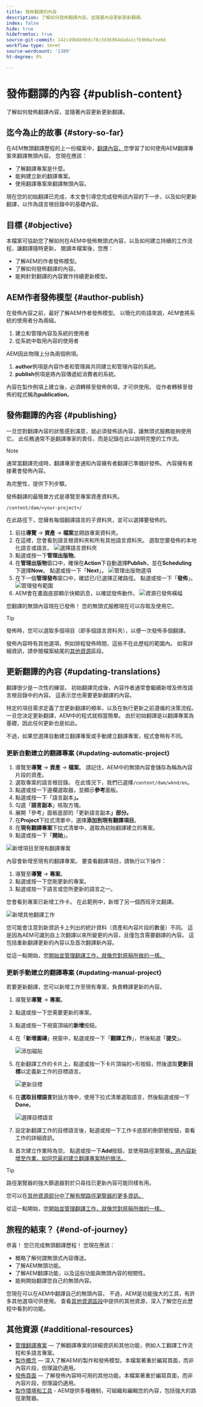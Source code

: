 ```yaml
---
title: 發佈翻譯的內容
description: 了解如何發佈翻譯內容，並隨著內容更新更新翻譯。
index: false
hide: true
hidefromtoc: true
source-git-commit: 142c49b6b98dc78c3d36964dada1cfb900afee66
workflow-type: tm+mt
source-wordcount: '1389'
ht-degree: 0%

---
```


# 發佈翻譯的內容 {#publish-content}

了解如何發佈翻譯內容，並隨著內容更新更新翻譯。

## 迄今為止的故事 {#story-so-far}

在AEM無頭翻譯歷程的上一份檔案中，[翻譯內容，](configure-connector.md)您學習了如何使用AEM翻譯專案來翻譯無頭內容。 您現在應該：

* 了解翻譯專案是什麼。
* 能夠建立新的翻譯專案。
* 使用翻譯專案來翻譯無頭內容。

現在您的初始翻譯已完成，本文會引導您完成發佈該內容的下一步，以及如何更新翻譯，以作為語言根目錄中的基礎內容。

## 目標 {#objective}

本檔案可協助您了解如何在AEM中發佈無頭式內容，以及如何建立持續的工作流程，讓翻譯隨時更新。 閱讀本檔案後，您應：

* 了解AEM的作者發佈模型。
* 了解如何發佈翻譯的內容。
* 能夠針對翻譯的內容實作持續更新模型。

## AEM作者發佈模型 {#author-publish}

在發佈內容之前，最好了解AEM作者發佈模型。 以簡化的術語來說，AEM會將系統的使用者分為兩組。

1. 建立和管理內容及系統的使用者
1. 從系統中取用內容的使用者

AEM因此物理上分為兩個例項。

1. **author**&#x200B;例項是內容作者和管理員共同建立和管理內容的系統。
1. **publish**&#x200B;例項是將內容傳遞給消費者的系統。

內容在製作例項上建立後，必須轉移至發佈例項，才可供使用。 從作者轉移至發佈的程式稱為&#x200B;**publication**。

## 發佈翻譯的內容 {#publishing}

一旦您對翻譯內容的狀態感到滿意，就必須發佈該內容，讓無頭式服務能夠使用它。 此任務通常不是翻譯專家的責任，而是記錄在此以說明完整的工作流。

>[!NOTE]
>
>通常當翻譯完成時，翻譯專家會通知內容擁有者翻譯已準備好發佈。 內容擁有者接著會發佈內容。
>
>為完整性，提供下列步驟。

發佈翻譯的最簡單方式是導覽至專案資產資料夾。

```text
/content/dam/<your-project>/
```

在此路徑下，您擁有每個翻譯語言的子資料夾，並可以選擇要發佈的。

1. 前往&#x200B;**導覽** -> **資產** -> **檔案**&#x200B;並開啟專案資料夾。
1. 在這裡，您會看到語言根資料夾和所有其他語言資料夾。 選取您要發佈的本地化語言或語言。
   ![選擇語言資料夾](assets/select-language-folder.png)
1. 點選或按一下&#x200B;**管理出版物**。
1. 在&#x200B;**管理出版物**&#x200B;窗口中，確保在&#x200B;**Action**&#x200B;下自動選擇&#x200B;**Publish**，並在&#x200B;**Scheduling**&#x200B;下選擇&#x200B;**Now**。 點選或按一下「**Next**」。
   ![管理出版物選項](assets/manage-publication-options.png)
1. 在下一個&#x200B;**管理發布**&#x200B;窗口中，確認已/已選擇正確路徑。 點選或按一下「**發佈**」。
   ![管理發布範圍](assets/manage-publication-scope.png)
1. AEM會在畫面底部顯示快顯訊息，以確認發佈動作。
   ![資源已發佈橫幅](assets/resources-published-message.png)

您翻譯的無頭內容現在已發佈！ 您的無頭式服務現在可以存取及使用它。

>[!TIP]
>
>發佈時，您可以選取多個項目（即多個語言資料夾），以便一次發佈多個翻譯。

發佈內容時有其他選項，例如排程發佈時間，這些不在此歷程的範圍內。 如需詳細資訊，請參閱檔案結尾的[其他資源](#additional-resources)區段。

## 更新翻譯的內容 {#updating-translations}

翻譯很少是一次性的練習。 初始翻譯完成後，內容作者通常會繼續新增及修改語言根目錄中的內容。 這表示您也需要更新翻譯的內容。

特定的項目需求定義了您更新翻譯的頻率，以及在執行更新之前遵循的決策流程。 一旦您決定更新翻譯，AEM中的程式就相當簡單。 由於初始翻譯是以翻譯專案為基礎，因此任何更新也是如此。

不過，如果您選擇自動建立翻譯專案或手動建立翻譯專案，程式會稍有不同。

### 更新自動建立的翻譯專案 {#updating-automatic-project}

1. 導覽至&#x200B;**導覽** -> **資產** -> **檔案**。 請記住，AEM中的無頭內容會儲存為稱為內容片段的資產。
1. 選取專案的語言根目錄。 在此情況下，我們已選擇`/content/dam/wknd/en`。
1. 點選或按一下邊欄選取器，並顯示&#x200B;**參考**&#x200B;面板。
1. 點選或按一下「語言副本&#x200B;**」。**
1. 勾選「**語言副本**」核取方塊。
1. 展開「參考」面板底部的「更新語言副本&#x200B;**」部分。**
1. 在&#x200B;**Project**&#x200B;下拉式清單中，選擇&#x200B;**添加到現有翻譯項目**。
1. 在&#x200B;**現有翻譯專案**&#x200B;下拉式清單中，選取為初始翻譯建立的專案。
1. 點選或按一下「**開始**」。

![新增項目至現有翻譯專案](assets/add-to-existing-project.png)

內容會新增至現有的翻譯專案。 要查看翻譯項目，請執行以下操作：

1. 導覽至&#x200B;**導覽** -> **專案**。
1. 點選或按一下您剛更新的專案。
1. 點選或按一下語言或您所更新的語言之一。

您會看到專案已新增工作卡。 在此範例中，新增了另一個西班牙文翻譯。

![新增其他翻譯工作](assets/additional-translation-job.png)

您可能會注意到新資訊卡上列出的統計資料（資產和內容片段的數量）不同。 這是因為AEM可識別自上次翻譯以來所變更的內容，且僅包含需要翻譯的內容。 這包括重新翻譯更新的內容以及首次翻譯新內容。

從這一點開始，您[開始並管理翻譯工作，就像您對原稿所做的一樣。](translate-content.md#using-translation-project)

### 更新手動建立的翻譯專案 {#updating-manual-project}

若要更新翻譯，您可以新增工作至現有專案，負責轉譯更新的內容。

1. 導覽至&#x200B;**導覽** -> **專案**。
1. 點選或按一下您需要更新的專案。
1. 點選或按一下視窗頂端的&#x200B;**新增**&#x200B;按鈕。
1. 在「**新增圖磚**」視窗中，點選或按一下「**翻譯工作**」，然後點選「**提交**」。

   ![添加磁貼](assets/add-translation-job-tile.png)

1. 在新翻譯工作的卡片上，點選或按一下卡片頂端的>形按鈕，然後選取&#x200B;**更新目標**&#x200B;以定義新工作的目標語言。

   ![更新目標](assets/update-target.png)

1. 在&#x200B;**選取目標語言**&#x200B;對話方塊中，使用下拉式清單選取語言，然後點選或按一下&#x200B;**Done**。

   ![選擇目標語言](assets/select-target-language.png)

1. 設定新翻譯工作的目標語言後，點選或按一下工作卡底部的刪節號按鈕，查看工作的詳細資訊。
1. 首次建立作業時為空。 點選或按一下&#x200B;**Add**&#x200B;按鈕，並使用路徑瀏覽器[，將內容新增至作業，如同您最初建立翻譯專案時的做法。](translate-content.md##manually-creating)

>[!TIP]
>
>路徑瀏覽器的強大篩選器對於只尋找已更新內容可能同樣有用。
>
>您可以在[其他資源部分中了解有關路徑瀏覽器的更多資訊。](#additional-resources)

從這一點開始，您[開始並管理翻譯工作，就像您對原稿所做的一樣。](translate-content.md#using-translation-project)

## 旅程的結束？ {#end-of-journey}

恭喜！ 您已完成無頭翻譯歷程！ 您現在應該：

* 概略了解何謂無頭式內容傳送。
* 了解AEM無頭功能。
* 了解AEM翻譯功能，以及這些功能與無頭內容的相關性。
* 能夠開始翻譯您自己的無頭內容。

您現在可以在AEM中翻譯自己的無頭內容。 不過，AEM是功能強大的工具，有許多其他選項可供使用。 查看[其他資源區段](#additional-resources)中提供的其他資源，深入了解您在此歷程中看到的功能。

## 其他資源 {#additional-resources}

* [管理翻譯專案](/help/sites-cloud/administering/translation/managing-projects.md)  — 了解翻譯專案的詳細資訊和其他功能，例如人工翻譯工作流程和多語言專案。
* [製作概念](/help/sites-cloud/authoring/getting-started/concepts.md)  — 深入了解AEM的製作和發佈模型。本檔案著重於編寫頁面，而非內容片段，但理論仍適用。
* [發佈頁面](/help/sites-cloud/authoring/fundamentals/publishing-pages.md)  — 了解發佈內容時可用的其他功能。本檔案著重於編寫頁面，而非內容片段，但理論仍適用。
* [製作環境和工具](/help/sites-cloud/authoring/fundamentals/environment-tools.md##path-selection)  - AEM提供多種機制，可組織和編輯您的內容，包括強大的路徑瀏覽器。
